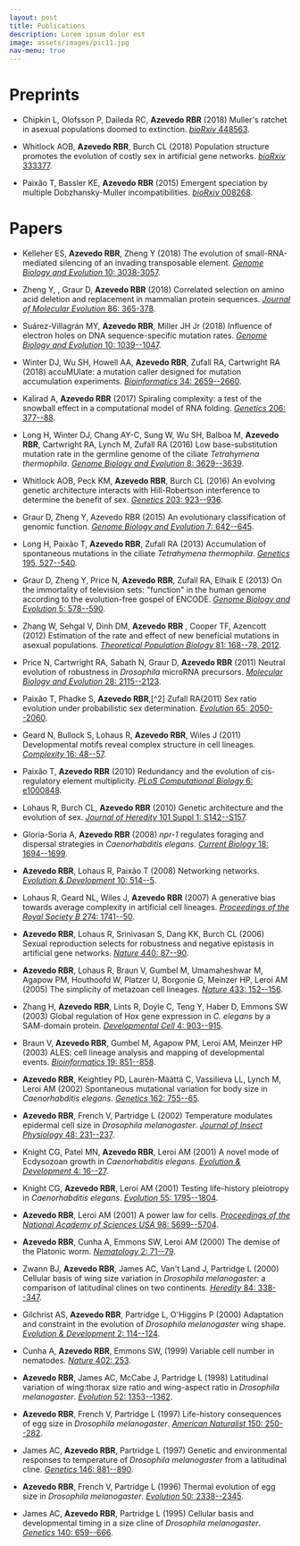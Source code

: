 ```yaml
---
layout: post
title: Publications
description: Lorem ipsum dolor est
image: assets/images/pic11.jpg
nav-menu: true
---
```


# Preprints

* Chipkin L, Olofsson P, Daileda RC, **Azevedo RBR** (2018) Muller's ratchet in asexual
populations doomed to extinction. [*bioRxiv* 448563](https://www.biorxiv.org/content/early/2018/11/13/448563).

* Whitlock AOB, **Azevedo RBR**, Burch CL (2018) Population structure promotes the
evolution of costly sex in artificial gene networks. [*bioRxiv* 333377](https://www.biorxiv.org/content/early/2018/11/05/333377).

* Paixão T, Bassler KE, **Azevedo RBR** (2015) Emergent speciation by multiple
Dobzhansky-Muller incompatibilities. [*bioRxiv* 008268](https://www.biorxiv.org/content/early/2015/07/07/008268). 


# Papers

* Kelleher ES, **Azevedo RBR**, Zheng Y (2018) The evolution of small-RNA-mediated silencing of an invading transposable element. 
[*Genome Biology and
Evolution* 10: 3038-3057](https://academic.oup.com/gbe/advance-article/doi/10.1093/gbe/evy218/5106661).

* Zheng Y, , Graur D, **Azevedo RBR** (2018) Correlated selection on amino acid
deletion and replacement in mammalian protein sequences. [*Journal of
Molecular Evolution* 86: 365-378](https://link.springer.com/article/10.1007%2Fs00239-018-9853-9).

* Suárez-Villagrán MY, **Azevedo RBR**, Miller JH Jr (2018) Influence of electron holes
on DNA sequence-specific mutation rates. [*Genome Biology and Evolution*
10: 1039--1047](https://academic.oup.com/gbe/article/10/4/1039/4951197).

* Winter DJ, Wu SH, Howell AA, **Azevedo RBR**, Zufall RA, Cartwright RA (2018)
accuMUlate: a mutation caller designed for mutation accumulation
experiments. [*Bioinformatics* 34:
2659--2660](https://academic.oup.com/bioinformatics/article/34/15/2659/4939329).

* Kalirad A, **Azevedo RBR** (2017) Spiraling complexity: a test of the snowball effect in
a computational model of RNA folding. [*Genetics* 206:
377--88](http://www.genetics.org/content/206/1/377).

* Long H, Winter DJ, Chang AY-C, Sung W, Wu SH, Balboa M, **Azevedo RBR**,
Cartwright RA, Lynch M, Zufall RA (2016) Low base-substitution mutation
rate in the germline genome of the ciliate *Tetrahymena thermophila*.
[*Genome Biology and Evolution* 8:
3629--3639](https://academic.oup.com/gbe/article/8/12/3629/2669853).

* Whitlock AOB, Peck KM, **Azevedo RBR**, Burch CL (2016) An evolving genetic
architecture interacts with Hill-Robertson interference to determine the
benefit of sex. [*Genetics* 203:
923--936](http://www.genetics.org/content/203/2/923).

* Graur D, Zheng Y, Azevedo RBR (2015) An evolutionary classification of genomic
function. [*Genome Biology and Evolution* 7:
642--645](https://academic.oup.com/gbe/article/7/3/642/601636).

* Long H, Paixão T, **Azevedo RBR**, Zufall RA (2013) Accumulation of
spontaneous mutations in the ciliate *Tetrahymena thermophila*.
[*Genetics* 195, 527--540](http://www.genetics.org/content/195/2/527).

* Graur D, Zheng Y, Price N, **Azevedo RBR**, Zufall RA, Elhaik E (2013) On the
immortality of television sets: "function" in the human genome according
to the evolution-free gospel of ENCODE. [*Genome Biology and Evolution*
5: 578--590](https://academic.oup.com/gbe/article/5/3/578/583411).

* Zhang W, Sehgal V, Dinh DM, **Azevedo RBR** , Cooper TF, Azencott (2012) Estimation of
the rate and effect of new beneficial mutations in asexual populations.
[*Theoretical Population Biology* 81: 168--78,
2012](https://www.sciencedirect.com/science/article/pii/S0040580911001018).

* Price N, Cartwright RA, Sabath N, Graur D, **Azevedo RBR** (2011) Neutral
evolution of robustness in *Drosophila* microRNA precursors. [*Molecular
Biology and Evolution* 28:
2115--2123](https://academic.oup.com/mbe/article/28/7/2115/1049117).

* Paixão T, Phadke S, **Azevedo RBR**,[^2] Zufall RA(2011) Sex ratio evolution
under probabilistic sex determination. [*Evolution* 65:
2050--2060](https://onlinelibrary.wiley.com/doi/10.1111/j.1558-5646.2011.01266.x).

* Geard N, Bullock S, Lohaus R, **Azevedo RBR**, Wiles J (2011) Developmental
motifs reveal complex structure in cell lineages. [*Complexity* 16:
48--57](https://onlinelibrary.wiley.com/doi/full/10.1002/cplx.20341).

* Paixão T, **Azevedo RBR** (2010) Redundancy and the evolution of cis-regulatory element
multiplicity. [*PLoS Computational Biology* 6:
e1000848](https://journals.plos.org/ploscompbiol/article?id=10.1371/journal.pcbi.1000848).

* Lohaus R, Burch CL, **Azevedo RBR** (2010) Genetic architecture and the evolution of
sex. [*Journal of Heredity* 101 Suppl 1:
S142--S157](https://academic.oup.com/jhered/article/101/suppl_1/S142/758892).

* Gloria-Soria A, **Azevedo RBR** (2008) *npr-1* regulates foraging and dispersal
strategies in *Caenorhabditis elegans*. [*Current Biology* 18:
1694--1699](https://www.cell.com/current-biology/fulltext/S0960-9822(08)01273-6).

* **Azevedo RBR**, Lohaus R, Paixão T (2008) Networking networks. [*Evolution &
Development* 10:
514--5](https://onlinelibrary.wiley.com/doi/10.1111/j.1525-142X.2008.00265.x).

* Lohaus R, Geard NL, Wiles J, **Azevedo RBR** (2007) A generative bias towards average
complexity in artificial cell lineages. [*Proceedings of the Royal
Society B* 274:
1741--50](http://rspb.royalsocietypublishing.org/content/274/1619/1741).

* **Azevedo RBR**, Lohaus R, Srinivasan S, Dang KK, Burch CL (2006) Sexual reproduction
selects for robustness and negative epistasis in artificial gene
networks. [*Nature* 440:
87--90](https://www.nature.com/articles/nature04488).

* **Azevedo RBR**, Lohaus R, Braun V, Gumbel M, Umamaheshwar M, Agapow PM, Houthoofd W,
Platzer U, Borgonie G, Meinzer HP, Leroi AM (2005) The simplicity of
metazoan cell lineages. [*Nature* 433:
152--156](https://www.nature.com/articles/nature03178).

* Zhang H, **Azevedo RBR**, Lints R, Doyle C, Teng Y, Haber D, Emmons SW (2003)
Global regulation of Hox gene expression in *C. elegans* by a SAM-domain
protein. [*Developmental Cell* 4:
903--915](https://www.cell.com/developmental-cell/fulltext/S1534-5807(03)00136-9).

* Braun V, **Azevedo RBR**, Gumbel M, Agapow PM, Leroi AM, Meinzer HP (2003)
ALES: cell lineage analysis and mapping of developmental events.
[*Bioinformatics* 19:
851--858](https://academic.oup.com/bioinformatics/article/19/7/851/197472).

* **Azevedo RBR**, Keightley PD, Laurén-Määttä C, Vassilieva LL, Lynch M, Leroi AM (2002)
Spontaneous mutational variation for body size in *Caenorhabditis
elegans*. [*Genetics* 162:
755--65](http://www.genetics.org/content/162/2/755).

* **Azevedo RBR**, French V, Partridge L (2002) Temperature modulates epidermal cell size
in *Drosophila melanogaster*. [*Journal of Insect Physiology* 48:
231--237](https://www.sciencedirect.com/science/article/pii/S0022191001001688).

* Knight CG, Patel MN, **Azevedo RBR**, Leroi AM (2001) A novel mode of Ecdysozoan
growth in *Caenorhabditis elegans*. [*Evolution & Development* 4:
16--27](https://onlinelibrary.wiley.com/doi/10.1046/j.1525-142x.2002.01058.x).

* Knight CG, **Azevedo RBR**, Leroi AM (2001) Testing life-history pleiotropy in
*Caenorhabditis elegans*. [*Evolution* 55:
1795--1804](https://onlinelibrary.wiley.com/doi/10.1111/j.0014-3820.2001.tb00828.x).

* **Azevedo RBR**, Leroi AM (2001) A power law for cells. [*Proceedings of the National
Academy of Sciences USA* 98:
5699--5704](http://www.pnas.org/content/98/10/5699).

* **Azevedo RBR**, Cunha A, Emmons SW, Leroi AM (2000) The demise of the Platonic
worm. [*Nematology* 2:
71--79](http://booksandjournals.brillonline.com/content/journals/10.1163/156854100508917).

* Zwann BJ, **Azevedo RBR**, James AC, Van't Land J, Partridge L (2000) Cellular
basis of wing size variation in *Drosophila melanogaster*: a comparison
of latitudinal clines on two continents. [*Heredity* 84:
338--347](https://www.nature.com/articles/6886770).

* Gilchrist AS, **Azevedo RBR**, Partridge L, O'Higgins P (2000) Adaptation and
constraint in the evolution of *Drosophila melanogaster* wing shape.
[*Evolution & Development* 2:
114--124](https://onlinelibrary.wiley.com/doi/10.1046/j.1525-142x.2000.00041.x).

* Cunha A, **Azevedo RBR**, Emmons SW, (1999) Variable cell number in
nematodes. [*Nature* 402: 253](https://www.nature.com/articles/46211).

* **Azevedo RBR**, James AC, McCabe J, Partridge L (1998) Latitudinal variation of
wing:thorax size ratio and wing-aspect ratio in *Drosophila
melanogaster*. [*Evolution* 52:
1353--1362](https://onlinelibrary.wiley.com/doi/10.1111/j.1558-5646.1998.tb02017.x).

* **Azevedo RBR**, French V, Partridge L (1997) Life-history consequences of egg size in
*Drosophila melanogaster*. [*American Naturalist* 150:
250--282](https://www.journals.uchicago.edu/doi/abs/10.1086/286065).

* James AC, **Azevedo RBR**, Partridge L (1997) Genetic and environmental
responses to temperature of *Drosophila melanogaster* from a latitudinal
cline. [*Genetics* 146:
881--890](http://www.genetics.org/content/146/3/881).

* **Azevedo RBR**, French V, Partridge L (1996) Thermal evolution of egg size in
*Drosophila melanogaster*. [*Evolution* 50:
2338--2345](https://onlinelibrary.wiley.com/doi/10.1111/j.1558-5646.1996.tb03621.x).

* James AC, **Azevedo RBR**, Partridge L (1995) Cellular basis and developmental
timing in a size cline of *Drosophila melanogaster*. [*Genetics* 140:
659--666](http://www.genetics.org/content/140/2/659).